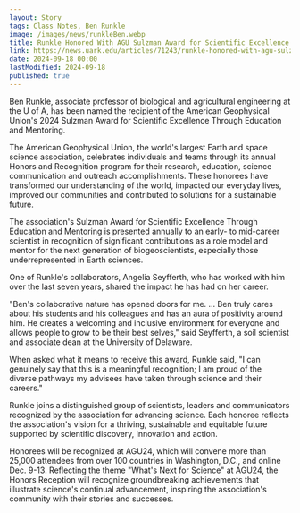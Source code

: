 ```yaml
---
layout: Story
tags: Class Notes, Ben Runkle
image: /images/news/runkleBen.webp
title: Runkle Honored With AGU Sulzman Award for Scientific Excellence in Education and Mentoring
link: https://news.uark.edu/articles/71243/runkle-honored-with-agu-sulzman-award-for-scientific-excellence-in-education-and-mentoring
date: 2024-09-18 00:00
lastModified: 2024-09-18
published: true
---
```


Ben Runkle, associate professor of biological and agricultural engineering at the U of A, has been named the recipient of the American Geophysical Union's 2024 Sulzman Award for Scientific Excellence Through Education and Mentoring.  

The American Geophysical Union, the world's largest Earth and space science association, celebrates individuals and teams through its annual Honors and Recognition program for their research, education, science communication and outreach accomplishments. These honorees have transformed our understanding of the world, impacted our everyday lives, improved our communities and contributed to solutions for a sustainable future.

The association's Sulzman Award for Scientific Excellence Through Education and Mentoring is presented annually to an early- to mid-career scientist in recognition of significant contributions as a role model and mentor for the next generation of biogeoscientists, especially those underrepresented in Earth sciences.

One of Runkle's collaborators, Angelia Seyfferth, who has worked with him over the last seven years, shared the impact he has had on her career.

"Ben's collaborative nature has opened doors for me. … Ben truly cares about his students and his colleagues and has an aura of positivity around him. He creates a welcoming and inclusive environment for everyone and allows people to grow to be their best selves," said Seyfferth, a soil scientist and associate dean at the University of Delaware.

When asked what it means to receive this award, Runkle said, "I can genuinely say that this is a meaningful recognition; I am proud of the diverse pathways my advisees have taken through science and their careers."

Runkle joins a distinguished group of scientists, leaders and communicators recognized by the association for advancing science. Each honoree reflects the association's vision for a thriving, sustainable and equitable future supported by scientific discovery, innovation and action.

Honorees will be recognized at AGU24, which will convene more than 25,000 attendees from over 100 countries in Washington, D.C., and online Dec. 9-13. Reflecting the theme "What's Next for Science" at AGU24, the Honors Reception will recognize groundbreaking achievements that illustrate science's continual advancement, inspiring the association's community with their stories and successes.
